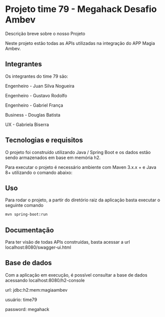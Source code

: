 # Projeto time 79 - Megahack Desafio Ambev

Descrição breve sobre o nosso Projeto

Neste projeto estão todas as APIs utilizadas na integração do APP Magia Ambev.

## Integrantes

Os integrantes do time 79 são:

Engenheiro - Juan Silva Nogueira

Engenheiro - Gustavo Rodolfo

Engenheiro - Gabriel França

Business - Douglas Batista

UX - Gabriela Biserra


## Tecnologias e requisitos

O projeto foi construído utilizando Java / Spring Boot e os dados estão sendo armazenados em base em memória h2.

Para executar o projeto é necessário ambiente com Maven 3.x.x + e Java 8+ utilizando o comando abaixo:

## Uso

Para rodar o projeto, a partir do diretório raiz da aplicação basta executar o seguinte comando

```bash
mvn spring-boot:run
```

## Documentação

Para ter visão de todas APIs construídas, basta acessar a url localhost:8080/swagger-ui.html

## Base de dados

Com a aplicação em execução, é possível consultar a base de dados acessando localhost:8080/h2-console

url: jdbc:h2:mem:magiaambev

usuário: time79

password: megahack

